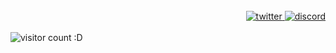 <br>
<div align="right">
  <a href="https://twitter.com/headpatmonster">
    <img alt="twitter" src="https://github.com/kgpdx/kgpdx/blob/main/assets/icons8-twitter-50.png"/>
  </a>
  <a href="https://discord.gg/omggames">
    <img alt="discord" src="https://github.com/kgpdx/kgpdx/blob/main/assets/icons8-discord-50.png"/>
  </a>
</div>
<br>
<img src="https://count.getloli.com/get/@kgpdx?theme=asoul" alt="visitor count :D" />
